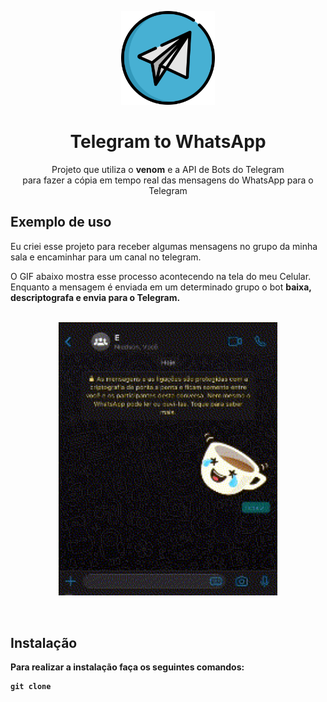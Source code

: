 <html>
    <p align="center">
        <img src="./assets/telegram-svgrepo-com.svg" width="150px"/>
    </p>
    <h1 align="center">Telegram to WhatsApp</h1>
    <p align="center">Projeto que utiliza o <b>venom</b> e a API de Bots do Telegram
        <br>para fazer a cópia em tempo real das mensagens do WhatsApp para o Telegram
    </p>
    <h2></h2>
    <h2>Exemplo de uso</h2>
    <p>Eu criei esse projeto para receber algumas mensagens no grupo da minha sala e encaminhar para um canal no telegram.</p>
    <span>O GIF abaixo mostra esse processo acontecendo na tela do meu Celular.<br>
    Enquanto a mensagem é enviada em um determinado grupo o bot <b>baixa, descriptografa e envia para o Telegram.<b> 
    </span>
    <p align="center"><br>
        <img src="./assets/img1.gif" width="350px">
    </p>
    <br>
    <h2>Instalação</h2>
    <p>Para realizar a instalação faça os seguintes comandos:</p>
    
    git clone 
</html>

